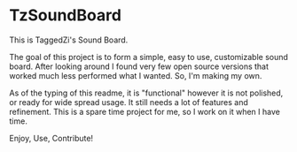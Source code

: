 # TzSoundBoard

This is TaggedZi's Sound Board. 

The goal of this project is to form a simple, easy to use, customizable sound board. After looking around I found very few open source versions that worked much less performed what I wanted.  So, I'm making my own.

As of the typing of this readme, it is "functional" however it is not polished, or ready for wide spread usage.  It still needs a lot of features and refinement. This is a spare time project for me, so I work on it when I have time.

Enjoy, Use, Contribute!

